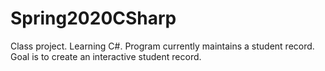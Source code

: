 # Spring2020CSharp
Class project. Learning C#. Program currently maintains a student record. Goal is to create an interactive student record.
